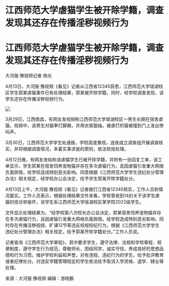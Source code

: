 # 江西师范大学虐猫学生被开除学籍，调查发现其还存在传播淫秽视频行为

# 江西师范大学虐猫学生被开除学籍，调查发现其还存在传播淫秽视频行为

大河报·豫视频记者 杨光

4月13日，大河报·豫视频《看见》记者从江西省12345获悉，江西师范大学瑶湖校区学生郭某虐猫事件已有处理结果，郭某被开除学籍，同时，经学校调查发现，该学生还存在传播淫秽视频行为。

![](https://inews.gtimg.com/om_bt/Obzhnd_dAAvrgs7Ask-2dR0p-m8a6BG1XxaRRQlzTQbccAA/1000)

3月29日，江西南昌，有网友发视频称江西师范大学瑶湖校区一男生长期在宿舍虐猫，视频中，该男生对猫拳打脚踢，并用衣架狠抽，被虐打的猫被撞到门上发出惨叫声。

3月30日，江西师范大学学生处通报，学校高度重视，连夜成立调查组开展调查核实，并将根据调查情况，本着实事求是的原则，依法依规处理。

4月12日晚，有网友发帖称该虐猫学生已被开除学籍，并附有一张回复工单，该工单显示，学生郭某在宿舍饲养宠物猫并存在多次虐猫行为，且因虐猫引发重大网络负面舆情，给学校造成特别恶劣影响。同意根据《江西师范大学学生违纪处分管理办法》相关规定，经学校办公会决定，给予学生郭某开除学籍处分。

4月13日上午，大河报·豫视频《看见》记者拨打江西省12345核实，工作人员称情况属实。工作人员表示，根据处理结果文件来看，学校曾收到14封关于该学生虐猫的信访举报件，该学生系江西师范大学瑶湖校区某学院2022级学生。

文件显示处理结果为，“经学校第八次校长办公会决定，郭某宿舍饲养宠物猫并存在多次虐猫行为，且因虐猫引发重大网络负面舆情。给学校造成特别恶劣影响。同时存在传播淫秽视频、旷课12节等违反校规校纪行为，根据《江西师范大学学生违纪处分管理办法》相关规定，给予郭某开除学籍处分。”工作人员说。

记者查询《江西师范大学章程》，其中要求学生，遵守法律、法规和学校章程、规章制度，遵守学生行为规范，尊敬师长，团结同学，诚实守信，养成良好的思想品德和行为习惯。维护学校利益和声誉。对有违规、违纪行为的学生，给予批评教育或者纪律处分。对违反学籍管理规定的学生依法给予取消入学资格、退学、肄业等处理。

来源：大河报·豫视频 编辑：游晓鹏

